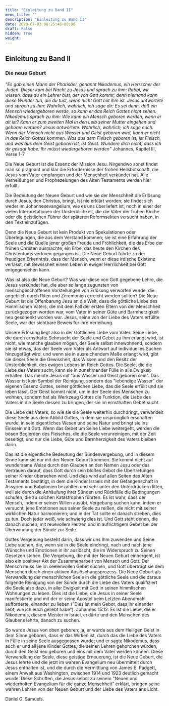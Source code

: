 ```yaml
---
title: "Einleitung zu Band II"
menu_title: ""
description: "Einleitung zu Band II"
date: 2020-07-03 06:25:48+00:00
draft: False
hidden: True
weight:
---
```

## Einleitung zu Band II

### Die neue Geburt

*"Es gab einen Mann der Pharisäer, genannt Nikodemus, ein Herrscher der Juden. Dieser kam bei Nacht zu Jesus und sprach zu ihm: Rabbi, wir wissen, dass du ein Lehrer bist, der von Gott kommt; denn niemand kann diese Wunder tun, die du tust, wenn nicht Gott mit ihm ist. Jesus antwortete und sprach zu ihm: Wahrlich, wahrlich, ich sage dir: Es sei denn, daß ein Mensch wiedergeboren werde, so kann er das Reich Gottes nicht sehen. Nikodemus sprach zu ihm: Wie kann ein Mensch geboren werden, wenn er alt ist? Kann er zum zweiten Mal in den Leib seiner Mutter eingehen und geboren werden? Jesus antwortete: Wahrlich, wahrlich, ich sage euch: Wenn der Mensch nicht aus Wasser und Geist geboren wird, kann er nicht in das Reich Gottes kommen. Was aus dem Fleisch geboren ist, ist Fleisch, und was aus dem Geist geboren ist, ist Geist. Wundere dich nicht, dass ich dir gesagt habe: Ihr müsst wiedergeboren werden"* Johannes, Kapitel III, Verse 1-7

Die Neue Geburt ist die Essenz der Mission Jesu. Nirgendwo sonst findet man so prägnant und klar die Erfordernisse der frohen Heilsbotschaft, die Jesus vom Vater empfangen und der Menschheit verkündet hat. Alle Verheißungen und Prophezeiungen des Alten Testaments werden hier erfüllt.  

Die Bedeutung der Neuen Geburt und wie sie der Menschheit die Erlösung durch Jesus, den Christus, bringt, ist nie erklärt worden; sie findet sich weder im Johannesevangelium, wie es uns überliefert ist, noch in einer der vielen Interpretationen der Unsterblichkeit, die die Väter der frühen Kirche oder die geistlichen Führer der späteren Reformsekten versucht haben, in den Text einzufügen.

Denn die Neue Geburt ist kein Produkt von Spekulationen oder Überlegungen, die aus dem Verstand kommen; sie ist eine Erfahrung der Seele und die Quelle jener großen Freude und Fröhlichkeit, die das Erbe der frühen Christen ausmachte, ein Erbe, das heute den Kirchen des Christentums verloren gegangen ist. Die Neue Geburt führte zu der freudigen Erkenntnis, dass der Mensch, wenn er diese irdische Existenz verlässt, mit Gewissheit einem Leben in ewiger Herrlichkeit bei Gott entgegensehen kann.

Was ist also die Neue Geburt? Was war diese von Gott gegebene Lehre, die Jesus verkündet hat, die aber so lange zugunsten von menschgeschaffenen Vorstellungen von Erlösung verworfen wurde, die angeblich durch Riten und Zeremonien erreicht werden sollten? Die Neue Geburt ist die Offenbarung Jesu an die Welt, dass die göttliche Liebe des Himmlischen Vaters, die mit dem Fall der ersten Eltern von der Menschheit zurückgezogen worden war, vom Vater in seiner Güte und Barmherzigkeit neu geschenkt worden war. Jesus, seine von der Liebe des Vaters erfüllte Seele, war der sichtbare Beweis für ihre Verleihung.

Unsere Erlösung liegt also in der Göttlichen Liebe vom Vater. Seine Liebe, die durch ernsthafte Sehnsucht der Seele und Gebet zu Ihm erlangt wird, ist nicht, wie manche glauben mögen, der Seele selbst innewohnend, sondern sie ist etwas, das der Seele vom Vater als Antwort auf individuelles Suchen hinzugefügt wird, und wenn sie in ausreichendem Maße erlangt wird, gibt sie dieser Seele die Gewissheit, das Wissen und den Besitz der Unsterblichkeit, des ewigen Lebens im Reich Gottes. Die Seele, die die Liebe des Vaters sucht, kann sie in zunehmender Fülle in alle Ewigkeit erhalten.
Das meinte Jesus mit "aus Wasser und Geist geboren sein". Das Wasser ist kein Symbol der Reinigung, sondern das "lebendige Wasser" der eigenen Essenz Gottes, seiner göttlichen Liebe, das die Seele erfüllt und sie leben lässt. Der Geist kommt nicht, um in der Seele des Menschen zu wohnen, sondern hat als Werkzeug Gottes die Funktion, die Liebe des Vaters in die Seele dessen zu bringen, der sie im ernsthaften Gebet sucht.

Die Liebe des Vaters, so wie sie die Seele weiterhin durchdringt, verwandelt diese Seele aus dem Abbild Gottes, in dem sie ursprünglich erschaffen wurde, in sein eigentliches Wesen und seine Natur und bringt sie ins Einssein mit Gott. Wenn das Gebet um Seine Liebe weitergeht, werden die bösen Begierden des Fleisches, die die Seele verunreinigen, mit der Zeit beseitigt, und nur die Liebe, Güte und Barmherzigkeit des Vaters bleiben darin.

Das ist die eigentliche Bedeutung der Sündenvergebung, und in diesem Sinne kann sie nur mit der Neuen Geburt kommen. Sie kommt nicht auf wundersame Weise durch den Glauben an den Namen Jesu oder das Vertrauen darauf, dass Gott durch sein bloßes Gebot die Übertretungen seiner Kinder übersehen wird. Und dies wird auf allen Seiten des Alten Testaments bestätigt, in dem die Kinder Israels mit der Gefangenschaft in Assyrien und Babylonien bezahlten und sehr unter den Unterdrückern litten, weil sie durch die Anhäufung ihrer Sünden und Rückfälle die Bedingungen schufen, die zu solchen Katastrophen führten. Es ist wahr, dass der Mensch, indem er seinen Willen ausübt, Vergebung suchen kann, indem er versucht, jene Emotionen aus seiner Seele zu reißen, die nicht mit seiner wirklichen Natur harmonieren; und in der Tat sollte er danach streben, dies zu tun. Doch jeder weiß, wie schwierig dies ist. Und Gott steht denen, die danach suchen, mit reuevollem Herzen und in aufrichtigem Gebet bei der Überwindung der Sünde zur Seite.

Gottes Vergebung besteht darin, dass wir uns Ihm zuwenden und Seine Liebe suchen, die, wenn sie in die Seele eindringt, nach und nach jene Wünsche und Emotionen in ihr auslöscht, die im Widerspruch zu Seinen Gesetzen stehen. Die Vergebung, die mit der Neuen Geburt einhergeht, ist also ein positiver Akt der Zusammenarbeit von Mensch und Gott. Der Mensch muss sie im seelenvollen Gebet suchen, und Gott überträgt sie dem Menschen durch einen aktiven Auslöschungsprozess.
Die Neue Geburt als Verwandlung der menschlichen Seele in die göttliche Seele und die daraus folgende Reinigung von der Sünde durch die Liebe des Vaters qualifiziert die Seele also dazu, in aller Ewigkeit mit Gott in seinen himmlischen Wohnungen zu leben. Dies ist die Liebe, die Jesus in seiner Seele manifestierte und mit der er seine Apostel beim Letzten Abendmahl aufforderte, einander zu lieben ("Dies ist mein Gebot, dass ihr einander liebt, wie ich euch geliebt habe"). Johannes 15:12. Es ist die Liebe, die er Nikodemus, diesem Meister in Israel, erklärte und den Menschen des Glaubens lehrte, danach zu suchen.

So wurde Jesus von oben geboren; ja, er wurde aus dem Heiligen Geist in dem Sinne geboren, dass er das Wirken ist, durch das die Liebe des Vaters in Fülle in seine Seele ausgegossen wurde; und er sagte Nikodemus, dass auch er und all jene Kinder Gottes, die seinen Lehren gehorchen würden, durch den Geist neu geboren und eins mit dem Vater werden können. Diese Verwandlung der Seele, diese geistige Erneuerung, ist die Neue Geburt, die Jesus lehrte und die jetzt im wahren Evangelium neu übermittelt durch Jesus enthalten ist, und die durch die Vermittlung von James E. Padgett, einem Anwalt aus Washington, zwischen 1914 und 1923 deutlich gemacht wurde. Diese Schriften, die Jesus selbst zu seinem "Neuen und wiederholten Evangelium für die ganze Menschheit" erklärt, bringen seine wahren Lehren von der Neuen Geburt und der Liebe des Vaters ans Licht.  

Daniel G. Samuels.

